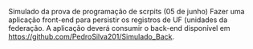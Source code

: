Simulado da prova de programação de scrpits (05 de junho)
Fazer uma aplicação front-end para persistir os registros de UF (unidades da federação. A aplicação deverá consumir o back-end disponível em https://github.com/PedroSilva201/Simulado_Back.
